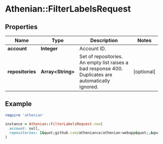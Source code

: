 # Athenian::FilterLabelsRequest

## Properties

| Name | Type | Description | Notes |
| ---- | ---- | ----------- | ----- |
| **account** | **Integer** | Account ID. |  |
| **repositories** | **Array&lt;String&gt;** | Set of repositories. An empty list raises a bad response 400. Duplicates are automatically ignored. | [optional] |

## Example

```ruby
require 'athenian'

instance = Athenian::FilterLabelsRequest.new(
  account: null,
  repositories: [&quot;github.com/athenianco/athenian-webapp&quot;,&quot;github.com/athenianco/athenian-api&quot;]
)
```

